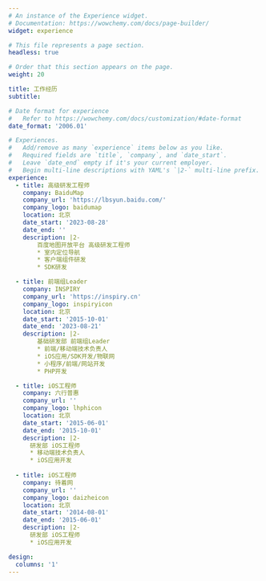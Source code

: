 ```yaml
---
# An instance of the Experience widget.
# Documentation: https://wowchemy.com/docs/page-builder/
widget: experience

# This file represents a page section.
headless: true

# Order that this section appears on the page.
weight: 20

title: 工作经历
subtitle:

# Date format for experience
#   Refer to https://wowchemy.com/docs/customization/#date-format
date_format: '2006.01'

# Experiences.
#   Add/remove as many `experience` items below as you like.
#   Required fields are `title`, `company`, and `date_start`.
#   Leave `date_end` empty if it's your current employer.
#   Begin multi-line descriptions with YAML's `|2-` multi-line prefix.
experience:
  - title: 高级研发工程师
    company: BaiduMap
    company_url: 'https://lbsyun.baidu.com/'
    company_logo: baidumap
    location: 北京
    date_start: '2023-08-28'
    date_end: ''
    description: |2-
        百度地图开放平台 高级研发工程师
        * 室内定位导航
        * 客户端组件研发
        * SDK研发

  - title: 前端组Leader
    company: INSPIRY
    company_url: 'https://inspiry.cn'
    company_logo: inspiryicon
    location: 北京
    date_start: '2015-10-01'
    date_end: '2023-08-21'
    description: |2-
        基础研发部 前端组Leader
        * 前端/移动端技术负责人
        * iOS应用/SDK开发/物联网
        * 小程序/前端/网站开发
        * PHP开发

  - title: iOS工程师
    company: 六行普惠
    company_url: ''
    company_logo: lhphicon
    location: 北京
    date_start: '2015-06-01'
    date_end: '2015-10-01'
    description: |2-
      研发部 iOS工程师
      * 移动端技术负责人
      * iOS应用开发
      
  - title: iOS工程师
    company: 待着网
    company_url: ''
    company_logo: daizheicon
    location: 北京
    date_start: '2014-08-01'
    date_end: '2015-06-01'
    description: |2-
      研发部 iOS工程师
      * iOS应用开发

design:
  columns: '1'
---
```

